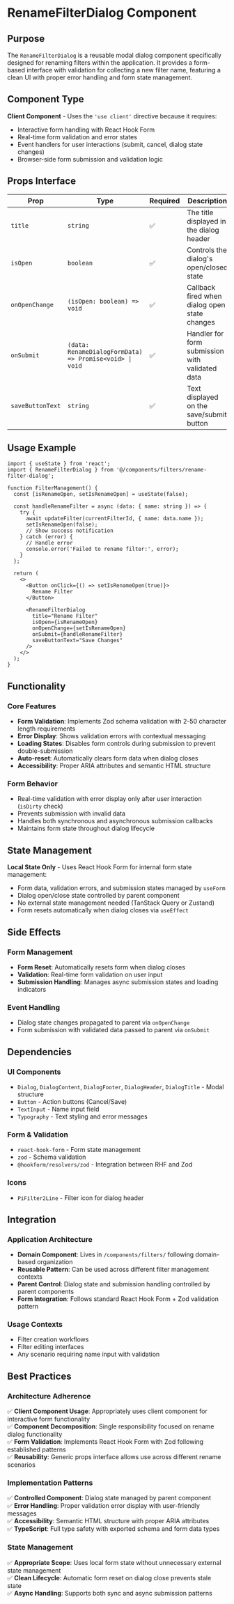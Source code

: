 # RenameFilterDialog Component

## Purpose

The `RenameFilterDialog` is a reusable modal dialog component specifically designed for renaming filters within the application. It provides a form-based interface with validation for collecting a new filter name, featuring a clean UI with proper error handling and form state management.

## Component Type

**Client Component** - Uses the `'use client'` directive because it requires:
- Interactive form handling with React Hook Form
- Real-time form validation and error states
- Event handlers for user interactions (submit, cancel, dialog state changes)
- Browser-side form submission and validation logic

## Props Interface

| Prop | Type | Required | Description |
|------|------|----------|-------------|
| `title` | `string` | ✅ | The title displayed in the dialog header |
| `isOpen` | `boolean` | ✅ | Controls the dialog's open/closed state |
| `onOpenChange` | `(isOpen: boolean) => void` | ✅ | Callback fired when dialog open state changes |
| `onSubmit` | `(data: RenameDialogFormData) => Promise<void> \| void` | ✅ | Handler for form submission with validated data |
| `saveButtonText` | `string` | ✅ | Text displayed on the save/submit button |

## Usage Example

```tsx
import { useState } from 'react';
import { RenameFilterDialog } from '@/components/filters/rename-filter-dialog';

function FilterManagement() {
  const [isRenameOpen, setIsRenameOpen] = useState(false);

  const handleRenameFilter = async (data: { name: string }) => {
    try {
      await updateFilter(currentFilterId, { name: data.name });
      setIsRenameOpen(false);
      // Show success notification
    } catch (error) {
      // Handle error
      console.error('Failed to rename filter:', error);
    }
  };

  return (
    <>
      <Button onClick={() => setIsRenameOpen(true)}>
        Rename Filter
      </Button>
      
      <RenameFilterDialog
        title="Rename Filter"
        isOpen={isRenameOpen}
        onOpenChange={setIsRenameOpen}
        onSubmit={handleRenameFilter}
        saveButtonText="Save Changes"
      />
    </>
  );
}
```

## Functionality

### Core Features
- **Form Validation**: Implements Zod schema validation with 2-50 character length requirements
- **Error Display**: Shows validation errors with contextual messaging
- **Loading States**: Disables form controls during submission to prevent double-submission
- **Auto-reset**: Automatically clears form data when dialog closes
- **Accessibility**: Proper ARIA attributes and semantic HTML structure

### Form Behavior
- Real-time validation with error display only after user interaction (`isDirty` check)
- Prevents submission with invalid data
- Handles both synchronous and asynchronous submission callbacks
- Maintains form state throughout dialog lifecycle

## State Management

**Local State Only** - Uses React Hook Form for internal form state management:
- Form data, validation errors, and submission states managed by `useForm`
- Dialog open/close state controlled by parent component
- No external state management needed (TanStack Query or Zustand)
- Form resets automatically when dialog closes via `useEffect`

## Side Effects

### Form Management
- **Form Reset**: Automatically resets form when dialog closes
- **Validation**: Real-time form validation on user input
- **Submission Handling**: Manages async submission states and loading indicators

### Event Handling
- Dialog state changes propagated to parent via `onOpenChange`
- Form submission with validated data passed to parent via `onSubmit`

## Dependencies

### UI Components
- `Dialog`, `DialogContent`, `DialogFooter`, `DialogHeader`, `DialogTitle` - Modal structure
- `Button` - Action buttons (Cancel/Save)
- `TextInput` - Name input field
- `Typography` - Text styling and error messages

### Form & Validation
- `react-hook-form` - Form state management
- `zod` - Schema validation
- `@hookform/resolvers/zod` - Integration between RHF and Zod

### Icons
- `PiFilter2Line` - Filter icon for dialog header

## Integration

### Application Architecture
- **Domain Component**: Lives in `/components/filters/` following domain-based organization
- **Reusable Pattern**: Can be used across different filter management contexts
- **Parent Control**: Dialog state and submission handling controlled by parent components
- **Form Integration**: Follows standard React Hook Form + Zod validation pattern

### Usage Contexts
- Filter creation workflows
- Filter editing interfaces
- Any scenario requiring name input with validation

## Best Practices

### Architecture Adherence
✅ **Client Component Usage**: Appropriately uses client component for interactive form functionality  
✅ **Component Decomposition**: Single responsibility focused on rename dialog functionality  
✅ **Form Validation**: Implements React Hook Form with Zod following established patterns  
✅ **Reusability**: Generic props interface allows use across different rename scenarios  

### Implementation Patterns
✅ **Controlled Component**: Dialog state managed by parent component  
✅ **Error Handling**: Proper validation error display with user-friendly messages  
✅ **Accessibility**: Semantic HTML structure with proper ARIA attributes  
✅ **TypeScript**: Full type safety with exported schema and form data types  

### State Management
✅ **Appropriate Scope**: Uses local form state without unnecessary external state management  
✅ **Clean Lifecycle**: Automatic form reset on dialog close prevents stale state  
✅ **Async Handling**: Supports both sync and async submission patterns